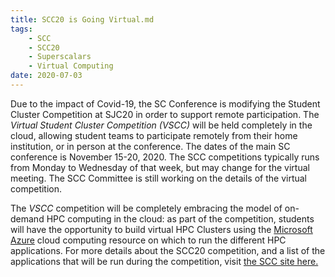 ```yaml
---
title: SCC20 is Going Virtual.md
tags:
    - SCC
    - SCC20
    - Superscalars
    - Virtual Computing
date: 2020-07-03
---
```


<p> 
Due to the impact of Covid-19, the SC Conference is modifying the Student Cluster Competition
at SJC20 in order to support remote participation. The <em>Virtual Student Cluster Competition (VSCC)</em>  will be held completely in the cloud, allowing student teams to participate remotely from their home institution, or in person at the conference. The dates of the main SC conference is November 15-20, 2020.
 The SCC competitions typically runs from Monday to Wednesday of that week, but may change for the virtual meeting. The SCC Committee is still working on the details of the virtual competition.
</p>

<p>
The <em>VSCC</em> competition will be completely embracing the model of on-demand HPC computing
in the cloud: as part of the competition, students will have the opportunity to build virtual
HPC Clusters using the <a href="https://azure.microsoft.com/en-us/">Microsoft Azure</a>
cloud computing resource on which to run the different HPC applications. For more details about the SCC20 competition, and a list of the applications that will be run during the competition, visit <a href="https://sc20.supercomputing.org/program/studentssc/student-cluster-competition/" >the SCC site here.</a>
</p>
